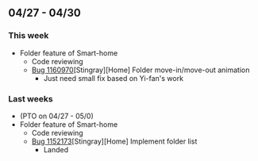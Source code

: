 ## 04/27 - 04/30 ##
### This week ###
  - Folder feature of Smart-home
    - Code reviewing
    - [Bug 1160970](http://bugzil.la/1160970)[Stingray][Home] Folder move-in/move-out animation
      - Just need small fix based on Yi-fan's work
### Last weeks ###
  - (PTO on 04/27 - 05/0)
  - Folder feature of Smart-home 
    - Code reviewing
    - [Bug 1152173](http://bugzil.la/1152173)[Stingray][Home] Implement folder list
      - Landed
    
